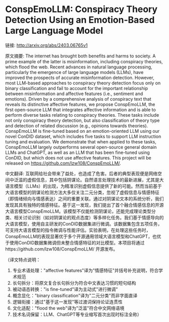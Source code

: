 # ConspEmoLLM: Conspiracy Theory Detection Using an Emotion-Based Large Language Model

链接: http://arxiv.org/abs/2403.06765v1

原文摘要:
The internet has brought both benefits and harms to society. A prime example
of the latter is misinformation, including conspiracy theories, which flood the
web. Recent advances in natural language processing, particularly the emergence
of large language models (LLMs), have improved the prospects of accurate
misinformation detection. However, most LLM-based approaches to conspiracy
theory detection focus only on binary classification and fail to account for
the important relationship between misinformation and affective features (i.e.,
sentiment and emotions). Driven by a comprehensive analysis of conspiracy text
that reveals its distinctive affective features, we propose ConspEmoLLM, the
first open-source LLM that integrates affective information and is able to
perform diverse tasks relating to conspiracy theories. These tasks include not
only conspiracy theory detection, but also classification of theory type and
detection of related discussion (e.g., opinions towards theories). ConspEmoLLM
is fine-tuned based on an emotion-oriented LLM using our novel ConDID dataset,
which includes five tasks to support LLM instruction tuning and evaluation. We
demonstrate that when applied to these tasks, ConspEmoLLM largely outperforms
several open-source general domain LLMs and ChatGPT, as well as an LLM that has
been fine-tuned using ConDID, but which does not use affective features. This
project will be released on https://github.com/lzw108/ConspEmoLLM/.

中文翻译:
互联网给社会带来了益处，也造成了危害。后者的典型表现便是网络空间中泛滥的虚假信息，其中包括阴谋论。自然语言处理技术的最新进展，尤其是大语言模型（LLMs）的出现，为精准识别虚假信息提供了新的可能。然而当前基于大语言模型的阴谋论检测方法大多仅关注二元分类，忽视了虚假信息与情感特征（即情绪倾向与情感表达）之间的重要关联。通过对阴谋论文本的系统分析，我们发现其具有独特的情感特征。基于这一发现，我们提出了首个融合情感信息的开源大语言模型ConspEmoLLM。该模型不仅能检测阴谋论，还能完成理论类型分类、相关讨论识别（如对阴谋论的观点态度）等多样化任务。我们基于情感导向的大语言模型，使用自主研发的ConDID数据集进行微调。该数据集包含五项任务，可支持大语言模型的指令微调与性能评估。实验表明，在处理这些任务时，ConspEmoLLM的表现显著优于多个开源通用领域大语言模型和ChatGPT，也优于使用ConDID数据集微调但未整合情感特征的对比模型。本项目将通过https://github.com/lzw108/ConspEmoLLM/ 开源发布。

（译文特点说明：
1. 专业术语处理："affective features"译为"情感特征"并括号补充说明，符合学术规范
2. 长句拆分：将原文复合长句拆分为符合中文表达习惯的短句结构
3. 被动语态转换："is fine-tuned"译为主动式"进行微调"
4. 概念显化："binary classification"译为"二元分类"而非字面直译
5. 逻辑衔接：通过"基于这一发现"等过渡词保持论证连贯性
6. 文化适配："flood the web"译为"泛滥"符合中文网络语境
7. 技术名词保留：LLM、ChatGPT等专业缩写首次出现时标注全称）
